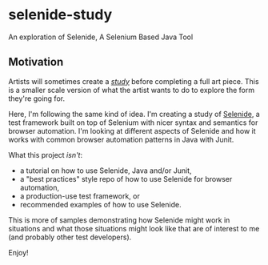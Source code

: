 # selenide-study
An exploration of Selenide, A Selenium Based Java Tool

## Motivation

Artists will sometimes create a [_study_](https://en.wikipedia.org/wiki/Study_(art)) before completing a full art piece. This is a smaller scale version of what the artist wants to do to explore the form they're going for.

Here, I'm following the same kind of idea. I'm creating a study of [Selenide](https://selenide.org/), a test framework built on top of Selenium with nicer syntax and semantics for browser automation. I'm looking at different aspects of Selenide and how it works with common browser automation patterns in Java with Junit.

What this project *isn't*:

- a tutorial on how to use Selenide, Java and/or Junit,
- a "best practices" style repo of how to use Selenide for browser automation,
- a production-use test framework, or
- recommended examples of how to use Selenide. 

This is more of samples demonstrating how Selenide might work in situations and what those situations might look like that are of interest to me (and probably other test developers). 

Enjoy!
